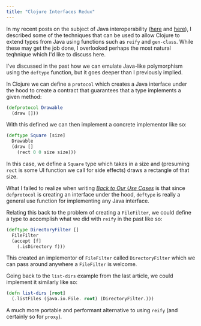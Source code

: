 ```yaml
---
title: "Clojure Interfaces Redux"
---
```


In my recent posts on the subject of Java interoperability ([here](https://s-ajensen.github.io/meditations/2023/06/30/Reification.html) and [here](https://s-ajensen.github.io/meditations/2023/07/03/Clojure-Interfaces.html)), I described some of the techniques that can be used to allow Clojure to extend types from Java using functions such as `reify` and `gen-class`. While these may get the job done, I overlooked perhaps the most natural teqhnique which I'd like to discuss here.

I've discussed in the past how we can emulate Java-like polymorphism using the `deftype` function, but it goes deeper than I previously implied.

In Clojure we can define a `protocol` which creates a Java interface under the hood to create a contract that guarantees that a type implements a given method:

```clojure
(defprotocol Drawable
  (draw []))
```

With this defined we can then implement a concrete implementor like so:

```clojure
(deftype Square [size]
  Drawable
  (draw []
    (rect 0 0 size size)))
```

In this case, we define a `Square` type which takes in a size and (presuming `rect` is some UI function we call for side effects) draws a rectangle of that size.

What I failed to realize when writing *[Back to Our Use Cases](https://s-ajensen.github.io/meditations/2023/05/01/Back-to-Our-Use-Cases.html)* is that since `defprotocol` is creating an interface under the hood, `deftype` is really a general use function for implementing any Java interface.

Relating this back to the problem of creating a `FileFilter`, we could define a type to accomplish what we did with `reify` in the past like so:

```clojure
(deftype DirectoryFilter []
  FileFilter
  (accept [f]
    (.isDirectory f)))
```

This created an implementor of `FileFilter` called `DirectoryFilter` which we can pass around anywhere a `FileFilter` is welcome.

Going back to the `list-dirs` example from the last article, we could implement it similarly like so:

```clojure
(defn list-dirs [root]
  (.listFiles (java.io.File. root) (DirectoryFilter.)))
```

A much more portable and performant alternative to using `reify` (and certainly so for `proxy`).